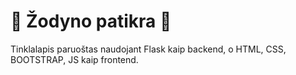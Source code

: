 # 📑 Žodyno patikra 📑
Tinklalapis paruoštas naudojant Flask kaip backend, o HTML, CSS, BOOTSTRAP, JS kaip frontend.
